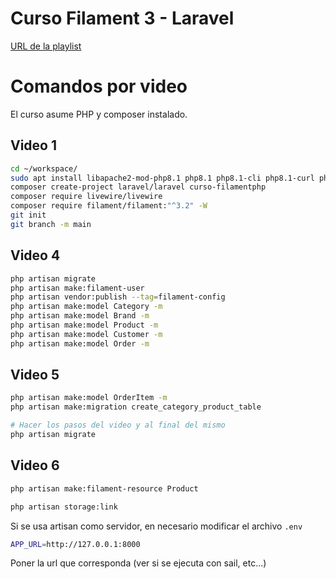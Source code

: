 # Curso Filament 3 - Laravel

[URL de la playlist](https://www.youtube.com/playlist?list=PLVj5uXWMQ4cx-gORGvryMpk4TSyatO15t)

# Comandos por video

El curso asume PHP y composer instalado.

## Video 1

```bash
cd ~/workspace/
sudo apt install libapache2-mod-php8.1 php8.1 php8.1-cli php8.1-curl php8.1-opcache php8.1-readline php8.1-xml php8.1-sqlite3 php8.1-pgsql php8.1-mysql php8.1-intl php8.1-zip
composer create-project laravel/laravel curso-filamentphp
composer require livewire/livewire
composer require filament/filament:"^3.2" -W
git init
git branch -m main
```

## Video 4

```bash
php artisan migrate
php artisan make:filament-user
php artisan vendor:publish --tag=filament-config
php artisan make:model Category -m
php artisan make:model Brand -m
php artisan make:model Product -m
php artisan make:model Customer -m
php artisan make:model Order -m
```

## Video 5

```bash
php artisan make:model OrderItem -m
php artisan make:migration create_category_product_table

# Hacer los pasos del video y al final del mismo
php artisan migrate
```

## Video 6

```bash
php artisan make:filament-resource Product

php artisan storage:link
```

Si se usa artisan como servidor, en necesario modificar el archivo `.env`

```bash
APP_URL=http://127.0.0.1:8000
```

Poner la url que corresponda (ver si se ejecuta con sail, etc...)